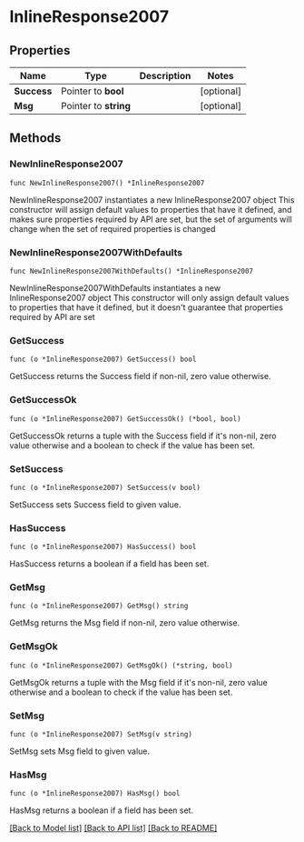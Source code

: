 # InlineResponse2007

## Properties

Name | Type | Description | Notes
------------ | ------------- | ------------- | -------------
**Success** | Pointer to **bool** |  | [optional] 
**Msg** | Pointer to **string** |  | [optional] 

## Methods

### NewInlineResponse2007

`func NewInlineResponse2007() *InlineResponse2007`

NewInlineResponse2007 instantiates a new InlineResponse2007 object
This constructor will assign default values to properties that have it defined,
and makes sure properties required by API are set, but the set of arguments
will change when the set of required properties is changed

### NewInlineResponse2007WithDefaults

`func NewInlineResponse2007WithDefaults() *InlineResponse2007`

NewInlineResponse2007WithDefaults instantiates a new InlineResponse2007 object
This constructor will only assign default values to properties that have it defined,
but it doesn't guarantee that properties required by API are set

### GetSuccess

`func (o *InlineResponse2007) GetSuccess() bool`

GetSuccess returns the Success field if non-nil, zero value otherwise.

### GetSuccessOk

`func (o *InlineResponse2007) GetSuccessOk() (*bool, bool)`

GetSuccessOk returns a tuple with the Success field if it's non-nil, zero value otherwise
and a boolean to check if the value has been set.

### SetSuccess

`func (o *InlineResponse2007) SetSuccess(v bool)`

SetSuccess sets Success field to given value.

### HasSuccess

`func (o *InlineResponse2007) HasSuccess() bool`

HasSuccess returns a boolean if a field has been set.

### GetMsg

`func (o *InlineResponse2007) GetMsg() string`

GetMsg returns the Msg field if non-nil, zero value otherwise.

### GetMsgOk

`func (o *InlineResponse2007) GetMsgOk() (*string, bool)`

GetMsgOk returns a tuple with the Msg field if it's non-nil, zero value otherwise
and a boolean to check if the value has been set.

### SetMsg

`func (o *InlineResponse2007) SetMsg(v string)`

SetMsg sets Msg field to given value.

### HasMsg

`func (o *InlineResponse2007) HasMsg() bool`

HasMsg returns a boolean if a field has been set.


[[Back to Model list]](../README.md#documentation-for-models) [[Back to API list]](../README.md#documentation-for-api-endpoints) [[Back to README]](../README.md)


